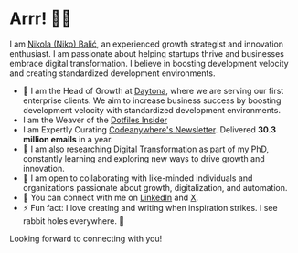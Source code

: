 # Arrr! 🦜👋

<!--
**nkkko/nkkko** is a ✨ _special_ ✨ repository because its `README.md` (this file) appears on your GitHub profile.
-->

I am [Nikola (Niko) Balić](https://nkkko.github.io/), an experienced growth strategist and innovation enthusiast. I am passionate about helping startups thrive and businesses embrace digital transformation. I believe in boosting development velocity and creating standardized development environments.

* 🔭 I am the Head of Growth at [Daytona](https://www.daytona.io/), where we are serving our first enterprise clients. We aim to increase business success by boosting development velocity with standardized development environments.
* I am the Weaver of the [Dotfiles Insider](https://www.daytona.io/dotfiles/)
* I am Expertly Curating [Codeanywhere's Newsletter](https://blog.codeanywhere.com/resubscribe/). Delivered **30.3 million emails** in a year. 
* 🌱 I am also researching Digital Transformation as part of my PhD, constantly learning and exploring new ways to drive growth and innovation.
* 👯 I am open to collaborating with like-minded individuals and organizations passionate about growth, digitalization, and automation.
* 💬 You can connect with me on [LinkedIn](https://www.linkedin.com/in/nikolabalic) and [X](https://www.x.com/nibalic).
* ⚡ Fun fact: I love creating and writing when inspiration strikes. I see rabbit holes everywhere. 🐇

Looking forward to connecting with you!
